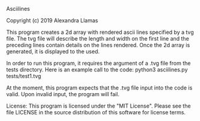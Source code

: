 Asciilines

Copyright (c) 2019 Alexandra Llamas

This program creates a 2d array with rendered ascii lines specified by a tvg file. The tvg file will describe the length and width on the first line and the preceding lines contain details on the lines rendered. Once the 2d array is generated, it is displayed to the used.

In order to run this program, it requires the argument of a .tvg file from the tests directory. 
Here is an example call to the code: python3 asciilines.py tests/test1.tvg

At the moment, this program expects that the .tvg file input into the code is valid. Upon invalid input, the program will fail.

License:
This program is licensed under the "MIT License". Please see the file LICENSE in the source distribution of this software for license terms.




